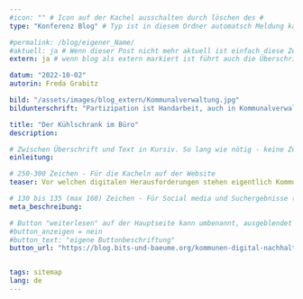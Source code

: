 ```yaml
---
#icon: "" # Icon auf der Kachel ausschalten durch löschen des #
type: "Konferenz Blog" # Typ ist in diesem Ordner automatsch Meldung kann aber hier überschrieben werden z.B. mit "Veröffentlichung" - der Typ erscheint in der Kachel

#permalink: /blog/eigener_Name/
#aktuell: ja # Wenn dieser Post nicht mehr aktuell ist einfach diese Zeile mit # auskommentieren
extern: ja # wenn blog als extern markiert ist führt auch die Überschrift zur button url

datum: "2022-10-02"
autorin: Freda Grabitz

bild: "/assets/images/blog_extern/Kommunalverwaltung.jpg"
bildunterschrift: "Partizipation ist Handarbeit, auch in Kommunalverwaltungen. Foto: Silke Mayer"

title: "Der Kühlschrank im Büro"
description: 

# Zwischen Überschrift und Text in Kursiv. So lang wie nötig - keine Zeichenbeschränkung
einleitung:  

# 250-300 Zeichen - Für die Kacheln auf der Website
teaser: Vor welchen digitalen Herausforderungen stehen eigentlich Kommunen, und warum ist dabei Beteiligung wichtig? Ein Diskussionsprotokoll.

# 130 bis 135 (max 160) Zeichen - Für Social media und Suchergebnisse (also extern)
meta_beschreibung: 

# Button "weiterlesen" auf der Hauptseite kann umbenannt, ausgeblendet und zu anderer z.B. Externer URL zeigen
#button_anzeigen = nein 
#button_text: "eigene Buttonbeschriftung"
button_url: "https://blog.bits-und-baeume.org/kommunen-digital-nachhaltig-burgernah-sofort-hindernisse-herausforderungen-hoffnung/"


tags: sitemap
lang: de
---
```



